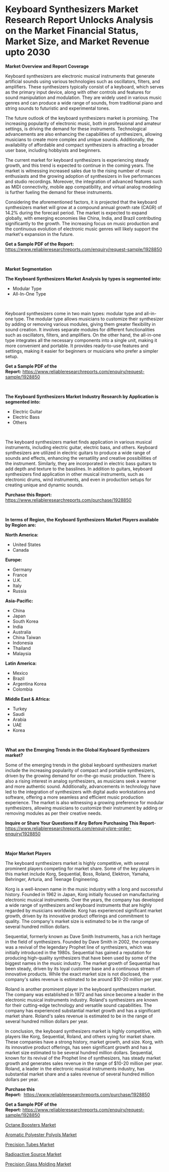 <p><h1>Keyboard Synthesizers Market Research Report Unlocks Analysis on the Market Financial Status, Market Size, and Market Revenue upto 2030</h1></p><p><strong>Market Overview and Report Coverage</strong></p>
<p><p>Keyboard synthesizers are electronic musical instruments that generate artificial sounds using various technologies such as oscillators, filters, and amplifiers. These synthesizers typically consist of a keyboard, which serves as the primary input device, along with other controls and features for sound manipulation and modulation. They are widely used in various music genres and can produce a wide range of sounds, from traditional piano and string sounds to futuristic and experimental tones.</p><p>The future outlook of the keyboard synthesizers market is promising. The increasing popularity of electronic music, both in professional and amateur settings, is driving the demand for these instruments. Technological advancements are also enhancing the capabilities of synthesizers, allowing musicians to create more complex and unique sounds. Additionally, the availability of affordable and compact synthesizers is attracting a broader user base, including hobbyists and beginners.</p><p>The current market for keyboard synthesizers is experiencing steady growth, and this trend is expected to continue in the coming years. The market is witnessing increased sales due to the rising number of music enthusiasts and the growing adoption of synthesizers in live performances and studio recordings. Moreover, the integration of advanced features such as MIDI connectivity, mobile app compatibility, and virtual analog modeling is further fueling the demand for these instruments.</p><p>Considering the aforementioned factors, it is projected that the keyboard synthesizers market will grow at a compound annual growth rate (CAGR) of 14.2% during the forecast period. The market is expected to expand globally, with emerging economies like China, India, and Brazil contributing significantly to the growth. The increasing focus on music production and the continuous evolution of electronic music genres will likely support the market's expansion in the future.</p></p>
<p><strong>Get a Sample PDF of the Report:</strong> <a href="https://www.reliableresearchreports.com/enquiry/request-sample/1928850">https://www.reliableresearchreports.com/enquiry/request-sample/1928850</a></p>
<p>&nbsp;</p>
<p><strong>Market Segmentation</strong></p>
<p><strong>The Keyboard Synthesizers Market Analysis by types is segmented into:</strong></p>
<p><ul><li>Modular Type</li><li>All-In-One Type</li></ul></p>
<p>&nbsp;</p>
<p><p>Keyboard synthesizers come in two main types: modular type and all-in-one type. The modular type allows musicians to customize their synthesizer by adding or removing various modules, giving them greater flexibility in sound creation. It involves separate modules for different functionalities such as oscillators, filters, and amplifiers. On the other hand, the all-in-one type integrates all the necessary components into a single unit, making it more convenient and portable. It provides ready-to-use features and settings, making it easier for beginners or musicians who prefer a simpler setup.</p></p>
<p><strong>Get a Sample PDF of the Report:</strong>&nbsp;<a href="https://www.reliableresearchreports.com/enquiry/request-sample/1928850">https://www.reliableresearchreports.com/enquiry/request-sample/1928850</a></p>
<p>&nbsp;</p>
<p><strong>The Keyboard Synthesizers Market Industry Research by Application is segmented into:</strong></p>
<p><ul><li>Electric Guitar</li><li>Electric Bass</li><li>Others</li></ul></p>
<p>&nbsp;</p>
<p><p>The keyboard synthesizers market finds application in various musical instruments, including electric guitar, electric bass, and others. Keyboard synthesizers are utilized in electric guitars to produce a wide range of sounds and effects, enhancing the versatility and creative possibilities of the instrument. Similarly, they are incorporated in electric bass guitars to add depth and texture to the basslines. In addition to guitars, keyboard synthesizers find application in other musical instruments, such as electronic drums, wind instruments, and even in production setups for creating unique and dynamic sounds.</p></p>
<p><strong>Purchase this Report:</strong>&nbsp; <a href="https://www.reliableresearchreports.com/purchase/1928850">https://www.reliableresearchreports.com/purchase/1928850</a></p>
<p>&nbsp;</p>
<p><strong>In terms of Region, the Keyboard Synthesizers Market Players available by Region are:</strong></p>
<p>
    <p> <strong> North America: </strong>
        <ul>
            <li>United States</li>
            <li>Canada</li>
        </ul>
        </p> 
    <p> <strong> Europe: </strong>
        <ul>
            <li>Germany</li>
            <li>France</li>
            <li>U.K.</li>
            <li>Italy</li>
            <li>Russia</li>
        </ul>
        </p> 
    <p> <strong> Asia-Pacific: </strong>
        <ul>
            <li>China</li>
            <li>Japan</li>
            <li>South Korea</li>
            <li>India</li>
            <li>Australia</li>
            <li>China Taiwan</li>
            <li>Indonesia</li>
            <li>Thailand</li>
            <li>Malaysia</li>
        </ul>
        </p> 
    <p> <strong> Latin America: </strong>
        <ul>
            <li>Mexico</li>
            <li>Brazil</li>
            <li>Argentina Korea</li>
            <li>Colombia</li>
        </ul>
        </p> 
    <p> <strong> Middle East & Africa: </strong>
        <ul>
            <li>Turkey</li>
            <li>Saudi</li>
            <li>Arabia</li>
            <li>UAE</li>
            <li>Korea</li>
        </ul>
    </p>
    </p>
<p>&nbsp;</p>
<p><strong>What are the Emerging Trends in the Global Keyboard Synthesizers market?</strong></p>
<p><p>Some of the emerging trends in the global keyboard synthesizers market include the increasing popularity of compact and portable synthesizers, driven by the growing demand for on-the-go music production. There is also a rising interest in analog synthesizers, as musicians seek a warmer and more authentic sound. Additionally, advancements in technology have led to the integration of synthesizers with digital audio workstations and software, offering a more seamless and efficient music production experience. The market is also witnessing a growing preference for modular synthesizers, allowing musicians to customize their instrument by adding or removing modules as per their creative needs.</p></p>
<p><strong>Inquire or Share Your Questions If Any Before Purchasing This Report</strong>- <a href="https://www.reliableresearchreports.com/enquiry/pre-order-enquiry/1928850">https://www.reliableresearchreports.com/enquiry/pre-order-enquiry/1928850</a></p>
<p>&nbsp;</p>
<p><strong>Major Market Players</strong></p>
<p><p>The keyboard synthesizers market is highly competitive, with several prominent players competing for market share. Some of the key players in this market include Korg, Sequential, Boss, Roland, Elektron, Yamaha, Behringer, Arturia, and Teenage Engineering.</p><p>Korg is a well-known name in the music industry with a long and successful history. Founded in 1962 in Japan, Korg initially focused on manufacturing electronic musical instruments. Over the years, the company has developed a wide range of synthesizers and keyboard instruments that are highly regarded by musicians worldwide. Korg has experienced significant market growth, driven by its innovative product offerings and commitment to quality. The company's market size is estimated to be in the range of several hundred million dollars.</p><p>Sequential, formerly known as Dave Smith Instruments, has a rich heritage in the field of synthesizers. Founded by Dave Smith in 2002, the company was a revival of the legendary Prophet line of synthesizers, which was initially introduced in the 1980s. Sequential has gained a reputation for producing high-quality synthesizers that have been used by some of the biggest names in the music industry. The market growth of Sequential has been steady, driven by its loyal customer base and a continuous stream of innovative products. While the exact market size is not disclosed, the company's sales revenue is estimated to be around $10-20 million per year.</p><p>Roland is another prominent player in the keyboard synthesizers market. The company was established in 1972 and has since become a leader in the electronic musical instruments industry. Roland's synthesizers are known for their cutting-edge technology and versatile sound capabilities. The company has experienced substantial market growth and has a significant market share. Roland's sales revenue is estimated to be in the range of several hundred million dollars per year.</p><p>In conclusion, the keyboard synthesizers market is highly competitive, with players like Korg, Sequential, Roland, and others vying for market share. These companies have a strong history, market growth, and size. Korg, with its innovative product offerings, has seen significant growth and has a market size estimated to be several hundred million dollars. Sequential, known for its revival of the Prophet line of synthesizers, has steady market growth and generates sales revenue in the range of $10-20 million per year. Roland, a leader in the electronic musical instruments industry, has substantial market share and a sales revenue of several hundred million dollars per year.</p></p>
<p><strong>Purchase this Report:</strong>&nbsp;&nbsp;<a href="https://www.reliableresearchreports.com/purchase/1928850">https://www.reliableresearchreports.com/purchase/1928850</a></p>
<p></p>
<p><strong>Get a Sample PDF of the Report:</strong>&nbsp;<a href="https://www.reliableresearchreports.com/enquiry/request-sample/1928850">https://www.reliableresearchreports.com/enquiry/request-sample/1928850</a></p>
<p><p><a href="https://medium.com/@nelljian7548/octane-boosters-market-trends-and-market-analysis-forecasted-for-period-2023-2030-de9aaa16b551">Octane Boosters Market</a></p><p><a href="https://medium.com/@kiannoel89776554/aromatic-polyester-polyols-market-size-and-market-trends-complete-industry-overview-2023-to-2030-e216e4ccb041">Aromatic Polyester Polyols Market</a></p><p><a href="https://medium.com/@allelee654/precision-tubes-market-analysis-and-sze-forecasted-for-period-from-2023-to-2030-f772e01a746a">Precision Tubes Market</a></p><p><a href="https://medium.com/@darrensipes2023/radioactive-source-market-share-evolution-and-market-growth-trends-2023-2030-571c150e94d7">Radioactive Source Market</a></p><p><a href="https://medium.com/@sanjoy753352/precision-glass-molding-market-competitive-analysis-market-trends-and-forecast-to-2030-1bda094f1688">Precision Glass Molding Market</a></p></p>